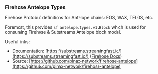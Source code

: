 ### Firehose Antelope Types

Firehose Protobuf definitions for Antelope chains: EOS, WAX, TELOS, etc.

Foremost, this provides `sf.antelope.types.v1.Block` which is used for consuming Firehose & Substreams Antelope block model.

Useful links:
- Documentation: [https://substreams.streamingfast.io/](https://substreams.streamingfast.io/) ([Firehose Docs](https://firehose.streamingfast.io/))
- Source: [https://github.com/pinax-network/firehose-antelope](https://github.com/pinax-network/firehose-antelope)